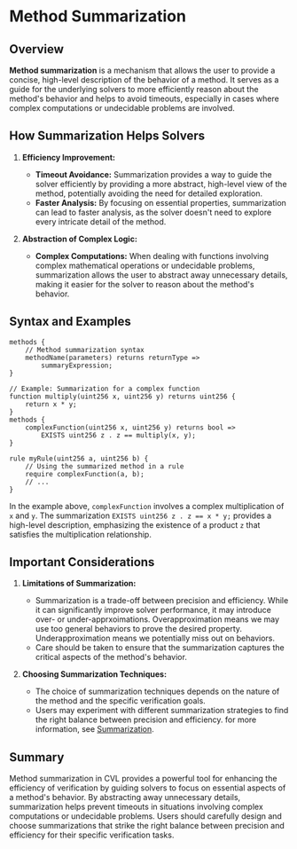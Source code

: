 # Method Summarization

## Overview

**Method summarization** is a mechanism that allows the user to provide a concise, high-level description of the behavior of a method. It serves as a guide for the underlying solvers to more efficiently reason about the method's behavior and helps to avoid timeouts, especially in cases where complex computations or undecidable problems are involved.

## How Summarization Helps Solvers

1. **Efficiency Improvement:**
   - **Timeout Avoidance:** Summarization provides a way to guide the solver efficiently by providing a more abstract, high-level view of the method, potentially avoiding the need for detailed exploration.
   - **Faster Analysis:** By focusing on essential properties, summarization can lead to faster analysis, as the solver doesn't need to explore every intricate detail of the method.

2. **Abstraction of Complex Logic:**
   - **Complex Computations:** When dealing with functions involving complex mathematical operations or undecidable problems, summarization allows the user to abstract away unnecessary details, making it easier for the solver to reason about the method's behavior.

## Syntax and Examples

```cvl
methods {
    // Method summarization syntax
    methodName(parameters) returns returnType =>
        summaryExpression;
}

// Example: Summarization for a complex function
function multiply(uint256 x, uint256 y) returns uint256 {
    return x * y;
}
methods {
    complexFunction(uint256 x, uint256 y) returns bool =>
        EXISTS uint256 z . z == multiply(x, y);
}

rule myRule(uint256 a, uint256 b) {
    // Using the summarized method in a rule
    require complexFunction(a, b);
    // ...
}
```

In the example above, `complexFunction` involves a complex multiplication of `x` and `y`. The summarization `EXISTS uint256 z . z == x * y;` provides a high-level description, emphasizing the existence of a product `z` that satisfies the multiplication relationship.

## Important Considerations

1. **Limitations of Summarization:**
   - Summarization is a trade-off between precision and efficiency. While it can significantly improve solver performance, it may introduce over- or under-apprxoimations. Overapproximation means we may use too general behaviors to prove the desired property. Underapproximation means we potentially miss out on behaviors.
   - Care should be taken to ensure that the summarization captures the critical aspects of the method's behavior.

2. **Choosing Summarization Techniques:**
   - The choice of summarization techniques depends on the nature of the method and the specific verification goals.
   - Users may experiment with different summarization strategies to find the right balance between precision and efficiency.
   for more information, see [Summarization](../../cvl/methods.md).

## Summary

Method summarization in CVL provides a powerful tool for enhancing the efficiency of verification by guiding solvers to focus on essential aspects of a method's behavior. By abstracting away unnecessary details, summarization helps prevent timeouts in situations involving complex computations or undecidable problems. Users should carefully design and choose summarizations that strike the right balance between precision and efficiency for their specific verification tasks.
